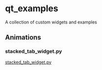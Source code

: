 # qt_examples
A collection of custom widgets and examples

## Animations

### stacked_tab_widget.py

[stacked_tab_widget.py](https://raw.githubusercontent.com/onlyjus/qt_examples/master/stacked_tab_widget.png)